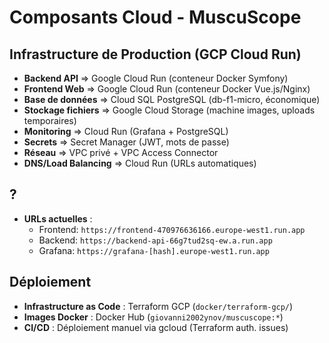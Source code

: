 # Composants Cloud - MuscuScope

## Infrastructure de Production (GCP Cloud Run)

- **Backend API** => Google Cloud Run (conteneur Docker Symfony)
- **Frontend Web** => Google Cloud Run (conteneur Docker Vue.js/Nginx)
- **Base de données** => Cloud SQL PostgreSQL (db-f1-micro, économique)
- **Stockage fichiers** => Google Cloud Storage (machine images, uploads temporaires)
- **Monitoring** => Cloud Run (Grafana + PostgreSQL)
- **Secrets** => Secret Manager (JWT, mots de passe)
- **Réseau** => VPC privé + VPC Access Connector
- **DNS/Load Balancing** => Cloud Run (URLs automatiques)

## ?

- **URLs actuelles** :
  - Frontend: `https://frontend-470976636166.europe-west1.run.app`
  - Backend: `https://backend-api-66g7tud2sq-ew.a.run.app`
  - Grafana: `https://grafana-[hash].europe-west1.run.app`

## Déploiement

- **Infrastructure as Code** : Terraform GCP (`docker/terraform-gcp/`)
- **Images Docker** : Docker Hub (`giovanni2002ynov/muscuscope:*`)
- **CI/CD** : Déploiement manuel via gcloud (Terraform auth. issues)
